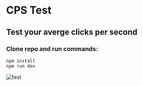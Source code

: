 # CPS Test
## Test your averge clicks per second
### Clone repo and run commands:
```
npm install
npm run dev
```

![test](https://github.com/IsekaiCode/cps-test/assets/109307799/59f110f1-585f-4466-acfa-443f86d095a6)
